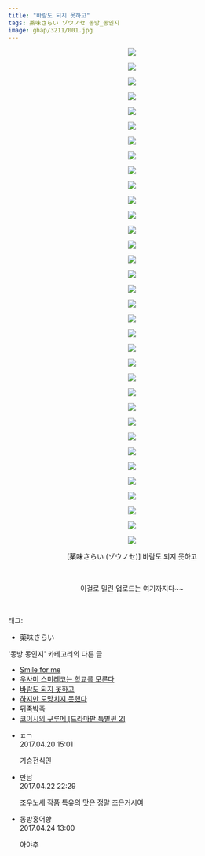 ```yaml
---
title: "바람도 되지 못하고"
tags: 薬味さらい ゾウノセ 동방_동인지
image: ghap/3211/001.jpg
---
```

<div class="article">
<p style="text-align: center; clear: none; float: none;"><img src="{{ site.nasurl }}/ghap/3211/001.jpg"/></p>
<p style="text-align: center; clear: none; float: none;"><img src="{{ site.nasurl }}/ghap/3211/002.jpg"/></p>
<p style="text-align: center; clear: none; float: none;"><img src="{{ site.nasurl }}/ghap/3211/003.jpg"/></p>
<p style="text-align: center; clear: none; float: none;"><img src="{{ site.nasurl }}/ghap/3211/004.jpg"/></p>
<p style="text-align: center; clear: none; float: none;"><img src="{{ site.nasurl }}/ghap/3211/005.jpg"/></p>
<p style="text-align: center; clear: none; float: none;"><img src="{{ site.nasurl }}/ghap/3211/006.jpg"/></p>
<p style="text-align: center; clear: none; float: none;"><img src="{{ site.nasurl }}/ghap/3211/007.jpg"/></p>
<p style="text-align: center; clear: none; float: none;"><img src="{{ site.nasurl }}/ghap/3211/008.jpg"/></p>
<p style="text-align: center; clear: none; float: none;"><img src="{{ site.nasurl }}/ghap/3211/009.jpg"/></p>
<p style="text-align: center; clear: none; float: none;"><img src="{{ site.nasurl }}/ghap/3211/010.jpg"/></p>
<p style="text-align: center; clear: none; float: none;"><img src="{{ site.nasurl }}/ghap/3211/011.jpg"/></p>
<p style="text-align: center; clear: none; float: none;"><img src="{{ site.nasurl }}/ghap/3211/012.jpg"/></p>
<p style="text-align: center; clear: none; float: none;"><img src="{{ site.nasurl }}/ghap/3211/013.jpg"/></p>
<p style="text-align: center; clear: none; float: none;"><img src="{{ site.nasurl }}/ghap/3211/014.jpg"/></p>
<p style="text-align: center; clear: none; float: none;"><img src="{{ site.nasurl }}/ghap/3211/015.jpg"/></p>
<p style="text-align: center; clear: none; float: none;"><img src="{{ site.nasurl }}/ghap/3211/016.jpg"/></p>
<p style="text-align: center; clear: none; float: none;"><img src="{{ site.nasurl }}/ghap/3211/017.jpg"/></p>
<p style="text-align: center; clear: none; float: none;"><img src="{{ site.nasurl }}/ghap/3211/018.jpg"/></p>
<p style="text-align: center; clear: none; float: none;"><img src="{{ site.nasurl }}/ghap/3211/019.jpg"/></p>
<p style="text-align: center; clear: none; float: none;"><img src="{{ site.nasurl }}/ghap/3211/020.jpg"/></p>
<p style="text-align: center; clear: none; float: none;"><img src="{{ site.nasurl }}/ghap/3211/021.jpg"/></p>
<p style="text-align: center; clear: none; float: none;"><img src="{{ site.nasurl }}/ghap/3211/022.jpg"/></p>
<p style="text-align: center; clear: none; float: none;"><img src="{{ site.nasurl }}/ghap/3211/023.jpg"/></p>
<p style="text-align: center; clear: none; float: none;"><img src="{{ site.nasurl }}/ghap/3211/024.jpg"/></p>
<p style="text-align: center; clear: none; float: none;"><img src="{{ site.nasurl }}/ghap/3211/025.jpg"/></p>
<p style="text-align: center; clear: none; float: none;"><img src="{{ site.nasurl }}/ghap/3211/026.jpg"/></p>
<p style="text-align: center; clear: none; float: none;"><img src="{{ site.nasurl }}/ghap/3211/027.jpg"/></p>
<p style="text-align: center; clear: none; float: none;"><img src="{{ site.nasurl }}/ghap/3211/028.jpg"/></p>
<p style="text-align: center; clear: none; float: none;"><img src="{{ site.nasurl }}/ghap/3211/029.jpg"/></p>
<p style="text-align: center; clear: none; float: none;"><img src="{{ site.nasurl }}/ghap/3211/030.jpg"/></p>
<p style="text-align: center; clear: none; float: none;"><img src="{{ site.nasurl }}/ghap/3211/031.jpg"/></p>
<p style="text-align: center; clear: none; float: none;"><img src="{{ site.nasurl }}/ghap/3211/032.jpg"/></p>
<p style="text-align: center; clear: none; float: none;"><img src="{{ site.nasurl }}/ghap/3211/033.jpg"/></p>
<p style="text-align: center; clear: none; float: none;"><img src="{{ site.nasurl }}/ghap/3211/034.jpg"/></p>
<p style="text-align: center; clear: none; float: none;">[薬味さらい (ゾウノセ)] 바람도 되지 못하고</p>
<p style="text-align: center; clear: none; float: none;"><br/></p>
<p style="text-align: center; clear: none; float: none;">이걸로 밀린 업로드는 여기까지다~~</p>
<p style="text-align: center; clear: none; float: none;"></p>
<p><br/></p>
</div><div class="tagTrail">
<p>태그: </p>
<ul>
<li>薬味さらい</li>
</ul>
</div><div class="another">
<p>'동방 동인지' 카테고리의 다른 글</p>
<ul>
<li><a href="/2017-05-10-ghap_3225">Smile for me</a></li>
<li><a href="/2017-05-09-ghap_3224">우사미 스미레코는 학교를 모른다</a></li>
<li><a href="/2017-04-20-ghap_3211">바람도 되지 못하고</a></li>
<li><a href="/2017-04-20-ghap_3210">하지만 도망치지 못했다</a></li>
<li><a href="/2017-04-20-ghap_3209">뒤죽박죽</a></li>
<li><a href="/2017-04-20-ghap_3208">코이시의 구루메 [드라마판 특별편 2]</a></li>
</ul>
</div><div class="cb_module cb_fluid">
<div class="cb_wrt cb_profile">
<div class="comment">
<ul>
<li class="cb_thumb_off" id="comment14970237">
<div class="cb_comment_area">
<div class="cb_info_area">
<div class="cb_section">
<span class="cb_nick_name">ㅍㄱ</span>
</div>
<div class="cb_section">
<span class="cb_date">2017.04.20 15:01 </span>
</div>
</div>
<div class="cb_dsc_comment">
<p class="cb_dsc">
											기승전식인
										</p>
</div>
</div></li>
<li class="cb_thumb_off" id="comment14971986">
<div class="cb_comment_area">
<div class="cb_info_area">
<div class="cb_section">
<span class="cb_nick_name">만남</span>
</div>
<div class="cb_section">
<span class="cb_date">2017.04.22 22:29 </span>
</div>
</div>
<div class="cb_dsc_comment">
<p class="cb_dsc">
											조우노세 작품 특유의 맛은 정말 조은거시여
										</p>
</div>
</div></li>
<li class="cb_thumb_off" id="comment14973021">
<div class="cb_comment_area">
<div class="cb_info_area">
<div class="cb_section">
<span class="cb_nick_name">동방홍어향</span>
</div>
<div class="cb_section">
<span class="cb_date">2017.04.24 13:00 </span>
</div>
</div>
<div class="cb_dsc_comment">
<p class="cb_dsc">
											아야추
										</p>
</div>
</div></li>
</ul>
</div>
</div><!-- commentList close -->
</div>